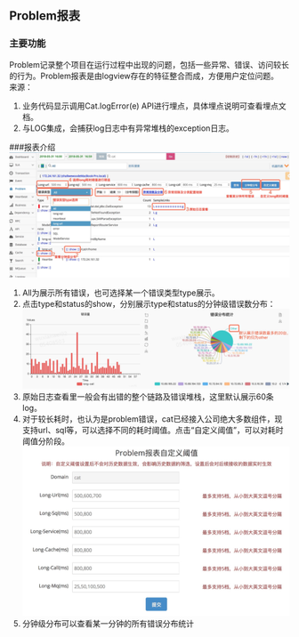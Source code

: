 ## Problem报表
### 主要功能

Problem记录整个项目在运行过程中出现的问题，包括一些异常、错误、访问较长的行为。Problem报表是由logview存在的特征整合而成，方便用户定位问题。	
来源：		

1. 业务代码显示调用Cat.logError(e) API进行埋点，具体埋点说明可查看埋点文档。
2. 与LOG集成，会捕获log日志中有异常堆栈的exception日志。

###报表介绍
![](../../resources/ch1-report/problemOverview.jpg)	

1. All为展示所有错误，也可选择某一个错误类型type展示。
2. 点击type和status的show，分别展示type和status的分钟级错误数分布：	![](../../resources/ch1-report/problemshow.jpg)
3. 原始日志查看里一般会有出错的整个链路及错误堆栈，这里默认展示60条log。
4. 对于较长耗时，也认为是problem错误，cat已经接入公司绝大多数组件，现支持url、sql等，可以选择不同的耗时阈值。点击“自定义阈值”，可以对耗时阈值分阶段。	
	![](../../resources/ch1-report/problemLongThreshold.jpg)
5. 分钟级分布可以查看某一分钟的所有错误分布统计

